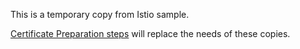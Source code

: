 This is a temporary copy from Istio sample.

[Certificate Preparation steps](https://github.com/rytswd/simple-istio-multicluster/tree/master/docs/cert-prep/README.md) will replace the needs of these copies.
